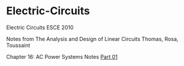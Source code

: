 # Electric-Circuits
Electric Circuits ESCE 2010

Notes from The Analysis and Design of Linear Circuits Thomas, Rosa, Toussaint

Chapter 16: AC Power Systems Notes [Part 01](Linear-Circuits-Notes/Chapter_16_AC_Power_Systems_Notes_part_01.pdf)
